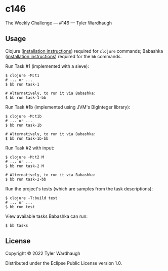 # c146

The Weekly Challenge — #146 — Tyler Wardhaugh

## Usage

Clojure ([installation instructions](https://clojure.org/guides/getting_started#_clojure_installer_and_cli_tools)) required for `clojure` commands; Babashka ([installation instructions](https://github.com/babashka/babashka#quickstart)) required for the `bb` commands.

Run Task #1 (implemented with a sieve):

    $ clojure -M:t1
    # ... or ...
    $ bb run task-1

    # Alternatively, to run it via Babashka:
    $ bb run task-1-bb

Run Task #1b (implemented using JVM's BigInteger library):

    $ clojure -M:t1b
    # ... or ...
    $ bb run task-1b

    # Alternatively, to run it via Babashka:
    $ bb run task-1b-bb

Run Task #2 with input:

    $ clojure -M:t2 M
    # ... or ...
    $ bb run task-2 M

    # Alternatively, to run it via Babashka:
    $ bb run task-2-bb

Run the project's tests (which are samples from the task descriptions):

    $ clojure -T:build test
    # ... or ...
    $ bb run test

View available tasks Babashka can run:

    $ bb tasks

## License

Copyright © 2022 Tyler Wardhaugh

Distributed under the Eclipse Public License version 1.0.
